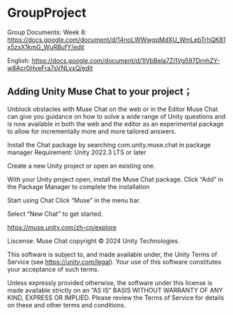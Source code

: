 # GroupProject

Group Documents:
Week 8: https://docs.google.com/document/d/14noLWWwgpMdXU_WmLebTrhQK81x5zxX1kmG_WuRBufY/edit 

English: https://docs.google.com/document/d/1lVbBela7Zi1Vg597DrnhZY-w8Acr0HveFra7sVNLvxQ/edit

## Adding Unity Muse Chat to your project；

Unblock obstacles with Muse Chat on the web or in the Editor
Muse Chat can give you guidance on how to solve a wide range of Unity questions and is now available in both the web and the editor as an experimental package to allow for incrementally more and more tailored answers.

Install the Chat package by searching com.unity.muse.chat in package manager
Requirement: Unity 2022.3 LTS or later

Create a new Unity project or open an existing one.

With your Unity project open, install the Muse Chat package.
Click “Add” in the Package Manager to complete the installation

Start using Chat
Click “Muse” in the menu bar.

Select “New Chat” to get started.

https://muse.unity.com/zh-cn/explore

Liscense: 
Muse Chat copyright © 2024 Unity Technologies.

This software is subject to, and made available under, the Unity Terms of Service (see https://unity.com/legal). Your use of this software constitutes your acceptance of such terms.

Unless expressly provided otherwise, the software under this license is made available strictly on an “AS IS” BASIS WITHOUT WARRANTY OF ANY KIND, EXPRESS OR IMPLIED. Please review the Terms of Service for details on these and other terms and conditions.
